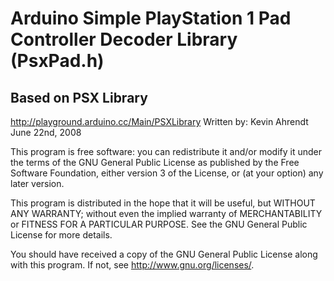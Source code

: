 # Arduino Simple PlayStation 1 Pad Controller Decoder Library (PsxPad.h)

## Based on PSX Library
http://playground.arduino.cc/Main/PSXLibrary
Written by: Kevin Ahrendt June 22nd, 2008

This program is free software: you can redistribute it and/or modify it under the terms of the GNU General Public License as published by the Free Software Foundation, either version 3 of the License, or (at your option) any later version.

This program is distributed in the hope that it will be useful, but WITHOUT ANY WARRANTY; without even the implied warranty of MERCHANTABILITY or FITNESS FOR A PARTICULAR PURPOSE.
See the GNU General Public License for more details.

You should have received a copy of the GNU General Public License along with this program.
If not, see <http://www.gnu.org/licenses/>.
